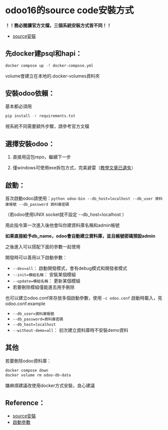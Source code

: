 # odoo16的source code安裝方式

**！！務必閱讀官方文檔，三個系統安裝方式皆不同！！**

- [source安裝](https://www.odoo.com/documentation/16.0/administration/install/source.html)

## 先docker建psql和hapi：

```bash
docker compose up -f docker-compose.yml
```
volume會建立在本地的.docker-volumes資料夾

## 安裝odoo依賴：
基本都必須用

```bash
pip install -r requirements.txt
```

視系統不同需要額外步驟，請參考官方文檔

## 選擇安裝odoo：
1. 直接用這包repo，繼續下一步

2. 僅windows可使用exe拆包方式，完美避雷（[教學文章已遺失](https://stackoverflow.com/questions/75569858how-to-install-odoo-on-windows-along-with-other-version-and-run-it-without-error)）

## 啟動：
首次啟動odoo請使用：`python odoo-bin --db_host=localhost --db_user 資料庫帳號 --db_password 資料庫密碼`

（若odoo使用UNIX socket就不設定 --db_host=localhost ）

用此指令第一次進入後他會叫你建資料庫名稱和admin帳號

**如果直接給予db_name，odoo會自動建立資料庫，並且帳號密碼預設admin**

之後進入可以搭配下面的參數一起使用

開發時可以善用以下啟動參數：

- `--dev=all`： 啟動開發模式，會有debug模式和開發者模式
- `--init=模組名稱`： 安裝某個模組
- `--update=模組名稱`： 更新某個模組
- 若要刪除模組僅能進去用手刪除

也可以建立odoo.conf來存放多個啟動參數，使用 `-c odoo.conf` 啟動時載入，見odoo.conf.example
- `--db_user=資料庫帳號`
- `--db_password=資料庫密碼`
- `--db_host=localhost`
- `--without-demo=all`： 初次建立資料庫時不安裝demo資料

## 其他
若要刪除odoo資料庫：

```bash
docker compose down
docker volume rm odoo-db-data
```

嫌麻煩建議改使用docker方式安裝，良心建議

## Reference：

- [source安裝](https://www.odoo.com/documentation/16.0/administration/install/source.html)
- [啟動參數](https://www.odoo.com/documentation/16.0/developer/reference/cli.html)